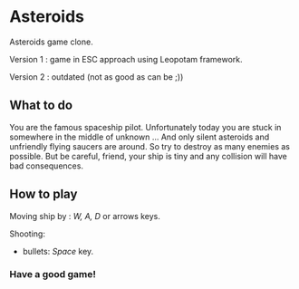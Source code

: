 # Asteroids
 Asteroids game clone. 
 
 Version 1 : game in ESC approach using Leopotam framework.
 
 Version 2 : outdated (not as good as can be ;)) 
 
 ## What to do
You are the famous spaceship pilot. Unfortunately today you are stuck in somewhere in the middle of unknown ... And only silent asteroids and unfriendly flying saucers are around. So try to destroy as many enemies as possible. But be careful, friend, your ship is tiny and any collision will have bad consequences.
 
 ## How to play
 Moving ship by : *W, A, D* or arrows keys.
 
 Shooting:
  - bullets: *Space* key.
 
### Have a good game!
